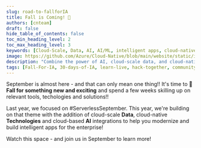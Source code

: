 ```yaml
---
slug: road-to-fallforIA
title: Fall is Coming! 🍂
authors: [cnteam]
draft: false
hide_table_of_contents: false
toc_min_heading_level: 2
toc_max_heading_level: 3
keywords: [Cloud-Scale, Data, AI, AI/ML, intelligent apps, cloud-native, 30-days, enterprise apps, digital experiences, app modernization]
image: https://github.com/Azure/Cloud-Native/blob/main/website/static/img/ogImage.png
description: "Combine the power of AI, cloud-scale data, and cloud-native app development to create highly differentiated digital experiences. Develop adaptive, responsive, and personalized experiences by building and modernizing intelligent applications with Azure." 
tags: [Fall-For-IA, 30-days-of-IA, learn-live, hack-together, community-buzz, ask-the-expert, azure-kubernetes-service, azure-functions, azure-openai, azure-container-apps, azure-cosmos-db, github-copilot, github-codespaces, github-actions]
---
```


<head>
  <meta property="og:url" content="https://azure.github.io/cloud-native/30daysofia/road-to-fallforia"/>
  <meta property="og:type" content="website"/>
  <meta property="og:title" content="Fall is Coming! 🍂 | Build Intelligent Apps On Azure"/>
  <meta property="og:description" content="Combine the power of AI, cloud-scale data, and cloud-native app development to create highly differentiated digital experiences. Develop adaptive, responsive, and personalized experiences by building and modernizing intelligent applications with Azure."/>
  <meta property="og:image" content="https://azure.github.io/Cloud-Native/img/ogImage.png"/>
  <meta name="twitter:url" 
    content="https://azure.github.io/Cloud-Native/30daysofIA/road-to-fallforIA" />
  <meta name="twitter:title" 
    content="It's Time to Fall For Intelligent Apps" />
  <meta name="twitter:description" 
    content="Combine the power of AI, cloud-scale data, and cloud-native app development to create highly differentiated digital experiences. Develop adaptive, responsive, and personalized experiences by building and modernizing intelligent applications with Azure." />
  <meta name="twitter:image" 
    content="https://azure.github.io/Cloud-Native/img/ogImage.png" />
  <meta name="twitter:card" content="summary_large_image" />
  <meta name="twitter:creator" 
    content="@nitya" />
  <meta name="twitter:site" content="@AzureAdvocates" /> 
  <link rel="canonical" 
    href="https://azure.github.io/Cloud-Native/30daysofIA/road-to-fallforIA" />
</head>

<!-- End METADATA -->

September is almost here - and that can only mean one thing!! It's time to **🍂 Fall for something new and exciting** and spend a few weeks skilling up on relevant tools, techologies and solutions!! 

Last year, we focused on #ServerlessSeptember. This year, we're building on that theme with the addition of cloud-scale **Data**, cloud-native **Technologies** and cloud-based **AI** integrations to help you modernize and build intelligent apps for the enterprise!

Watch this space - and join us in September to learn more!
